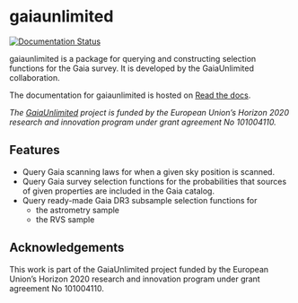 # gaiaunlimited
[![Documentation Status](https://readthedocs.org/projects/gaiaunlimited/badge/?version=latest)](https://gaiaunlimited.readthedocs.io/en/latest/?badge=latest)

gaiaunlimited is a package for querying and constructing selection functions for the Gaia survey. It is developed by the GaiaUnlimited collaboration.

The documentation for gaiaunlimited is hosted on [Read the docs](https://gaiaunlimited.readthedocs.io/en/latest).

*The [GaiaUnlimited](https://gaia-unlimited.org/) project is funded by the European Union’s Horizon 2020 research and innovation program under grant agreement No 101004110.*

## Features

- Query Gaia scanning laws for when a given sky position is scanned.
- Query Gaia survey selection functions for the probabilities that sources of given properties are included in the Gaia catalog.
- Query ready-made Gaia DR3 subsample selection functions for
	- the astrometry sample
	- the RVS sample

## Acknowledgements

This work is part of the GaiaUnlimited project funded by the European Union’s
Horizon 2020 research and innovation program under grant agreement No 101004110.
